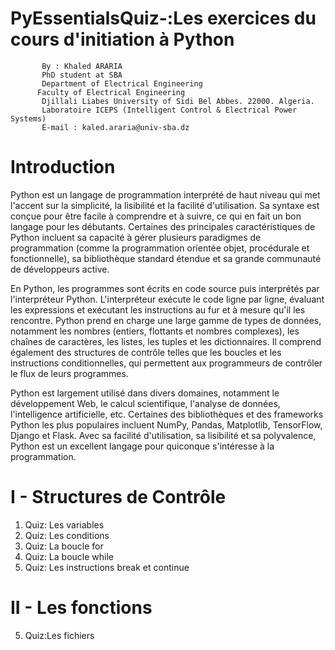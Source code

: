 # PyEssentialsQuiz-:Les exercices du cours d'initiation à Python 
           By : Khaled ARARIA  
           PhD student at SBA
           Department of Electrical Engineering
          Faculty of Electrical Engineering
           Djillali Liabes University of Sidi Bel Abbes. 22000. Algeria.
           Laboratoire ICEPS (Intelligent Control & Electrical Power Systems)
           E-mail : kaled.araria@univ-sba.dz
 #        
# **Introduction** 

Python est un langage de programmation interprété de haut niveau qui met l'accent sur la simplicité, la lisibilité et la facilité d'utilisation. Sa syntaxe est conçue pour être facile à comprendre et à suivre, ce qui en fait un bon langage pour les débutants. Certaines des principales caractéristiques de Python incluent sa capacité à gérer plusieurs paradigmes de programmation (comme la programmation orientée objet, procédurale et fonctionnelle), sa bibliothèque standard étendue et sa grande communauté de développeurs active.

En Python, les programmes sont écrits en code source puis interprétés par l'interpréteur Python. L'interpréteur exécute le code ligne par ligne, évaluant les expressions et exécutant les instructions au fur et à mesure qu'il les rencontre. Python prend en charge une large gamme de types de données, notamment les nombres (entiers, flottants et nombres complexes), les chaînes de caractères, les listes, les tuples et les dictionnaires. Il comprend également des structures de contrôle telles que les boucles et les instructions conditionnelles, qui permettent aux programmeurs de contrôler le flux de leurs programmes.

Python est largement utilisé dans divers domaines, notamment le développement Web, le calcul scientifique, l'analyse de données, l'intelligence artificielle, etc. Certaines des bibliothèques et des frameworks Python les plus populaires incluent NumPy, Pandas, Matplotlib, TensorFlow, Django et Flask. Avec sa facilité d'utilisation, sa lisibilité et sa polyvalence, Python est un excellent langage pour quiconque s'intéresse à la programmation.

# 

# I - Structures de Contrôle 

  1.    Quiz: Les variables 
  2.    Quiz: Les conditions 
  3.    Quiz: La boucle for  
  3.    Quiz: La boucle while
  4.    Quiz:  Les instructions break et continue 
   
# II - Les fonctions 

  5.    Quiz:Les fichiers
 
